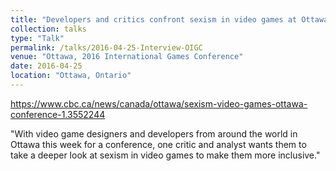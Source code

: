 ```yaml
---
title: "Developers and critics confront sexism in video games at Ottawa conference"
collection: talks
type: "Talk"
permalink: /talks/2016-04-25-Interview-OIGC
venue: "Ottawa, 2016 International Games Conference"
date: 2016-04-25
location: "Ottawa, Ontario"
---
```


https://www.cbc.ca/news/canada/ottawa/sexism-video-games-ottawa-conference-1.3552244


"With video game designers and developers from around the world in Ottawa this week for a conference, one critic and analyst wants them to take a deeper look at sexism in video games to make them more inclusive."
